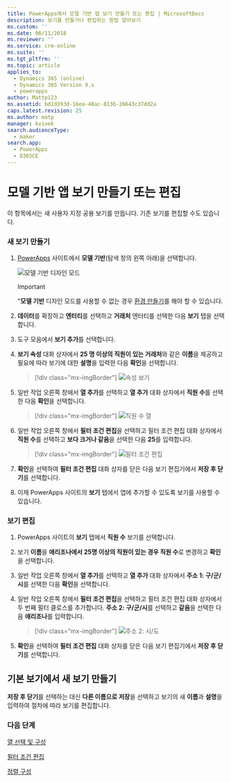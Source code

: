 ```yaml
---
title: PowerApps에서 모델 기반 앱 보기 만들기 또는 편집 | MicrosoftDocs
description: 보기를 만들거나 편집하는 방법 알아보기
ms.custom: ''
ms.date: 06/11/2018
ms.reviewer: ''
ms.service: crm-online
ms.suite: ''
ms.tgt_pltfrm: ''
ms.topic: article
applies_to:
  - Dynamics 365 (online)
  - Dynamics 365 Version 9.x
  - powerapps
author: Mattp123
ms.assetid: bd1d393d-16ea-40ac-8136-26643c37dd2a
caps.latest.revision: 25
ms.author: matp
manager: kvivek
search.audienceType:
  - maker
search.app:
  - PowerApps
  - D365CE
---
```

# <a name="create-or-edit-a-model-driven-app-view"></a>모델 기반 앱 보기 만들기 또는 편집

<a name="BKMK_CreatingAndEditingViews"></a>   

 이 항목에서는 새 사용자 지정 공용 보기를 만듭니다. 기존 보기를 편집할 수도 있습니다.  
  
### <a name="create-a-new-view"></a>새 보기 만들기  
  
1.  [PowerApps](https://web.powerapps.com/?utm_source=padocs&utm_medium=linkinadoc&utm_campaign=referralsfromdoc) 사이트에서 **모델 기반**(탐색 창의 왼쪽 아래)을 선택합니다.  

    ![모델 기반 디자인 모드](media/model-driven-switch.png)

    > [!IMPORTANT]
    > "**모델 기반** 디자인 모드를 사용할 수 없는 경우 [환경 만들기](https://docs.microsoft.com/powerapps/administrator/create-environment)를 해야 할 수 있습니다. 

2.  **데이터**를 확장하고 **엔터티**를 선택하고 **거래처** 엔터티를 선택한 다음 **보기** 탭을 선택합니다. 

3.  도구 모음에서 **보기 추가**를 선택합니다.  

4.  **보기 속성** 대화 상자에서 **25 명 이상의 직원이 있는 거래처**와 같은 **이름**을 제공하고 필요에 따라 보기에 대한 **설명**을 입력한 다음 **확인**을 선택합니다.

    > [!div class="mx-imgBorder"] 
    > ![속성 보기](media/view-properties.png)
  
5.  일반 작업 오른쪽 창에서 **열 추가**를 선택하고 **열 추가** 대화 상자에서 **직원 수**를 선택한 다음 **확인**을 선택합니다.  

    > [!div class="mx-imgBorder"] 
    > ![직원 수 열](media/column-no-employees.png)
  
6. 일반 작업 오른쪽 창에서 **필터 조건 편집**을 선택하고 필터 조건 편집 대화 상자에서 **직원 수**를 선택하고 **보다 크거나 같음**을 선택한 다음 **25**를 입력합니다.  

    > [!div class="mx-imgBorder"] 
    > ![필터 조건 편집](media/edit-filter-criteria.png)

7.  **확인**을 선택하여 **필터 조건 편집** 대화 상자를 닫은 다음 보기 편집기에서 **저장 후 닫기**를 선택합니다.  
  
8.  이제 PowerApps 사이트의 **보기** 탭에서 앱에 추가할 수 있도록 보기를 사용할 수 있습니다.
  
### <a name="edit-a-view"></a>보기 편집  
  
1.  PowerApps 사이트의 **보기** 탭에서 **직원 수** 보기를 선택합니다.
  
2.  보기 **이름**을 **애리조나에서 25명 이상의 직원이 있는 경우 직원 수**로 변경하고 **확인**을 선택합니다.  

3.  일반 작업 오른쪽 창에서 **열 추가**를 선택하고 **열 추가** 대화 상자에서 **주소 1: 구/군/시**를 선택한 다음 **확인**을 선택합니다.  

4. 일반 작업 오른쪽 창에서 **필터 조건 편집**을 선택하고 필터 조건 편집 대화 상자에서 두 번째 필터 클로스를 추가합니다. **주소 2: 구/군/시**를 선택하고 **같음**을 선택한 다음 **애리조나**를 입력합니다. 

    > [!div class="mx-imgBorder"] 
    > ![주소 2: 시/도](media/column-address-2-state.png)

5. **확인**을 선택하여 **필터 조건 편집** 대화 상자를 닫은 다음 보기 편집기에서 **저장 후 닫기**를 선택합니다.  
  

## <a name="create-a-new-view-from-an-existing-view"></a>기본 보기에서 새 보기 만들기  
 **저장 후 닫기**를 선택하는 대신 **다른 이름으로 저장**을 선택하고 보기의 새 **이름**과 **설명**을 입력하여 절차에 따라 보기를 편집합니다.  
 
### <a name="next-steps"></a>다음 단계
[열 선택 및 구성](choose-and-configure-columns.md)  
  
[필터 조건 편집](edit-filter-criteria.md)  
  
[정렬 구성](configure-sorting.md)  
